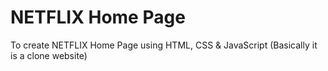 # NETFLIX Home Page

To create NETFLIX Home Page using HTML, CSS & JavaScript (Basically it is a clone website)
